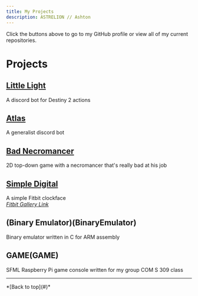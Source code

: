 ```yaml
---
title: My Projects
description: ASTRELION // Ashton
---
```


Click the buttons above to go to my GitHub profile or view all of my current repositories.

# Projects

## [Little Light](Little-Light)
A discord bot for Destiny 2 actions

## [Atlas](Atlas)
A generalist discord bot

## [Bad Necromancer](BadNecromancer)
2D top-down game with a necromancer that's really bad at his job

## [Simple Digital](SimpleDigital)
A simple Fitbit clockface  
*[Fitbit Gallery Link](https://gallery.fitbit.com/details/a2573b74-3ab8-4d91-9ed3-cfcb9f02810d)*

## (Binary Emulator)(BinaryEmulator)
Binary emulator written in C for ARM assembly

## GAME(GAME)
SFML Raspberry Pi game console written for my group COM S 309 class

<hr />
*[Back to top](#)*